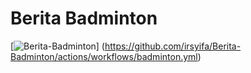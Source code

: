 # Berita Badminton
[![Berita-Badminton](https://github.com/irsyifa/Berita-Badminton/actions/workflows/badminton.yml/badge.svg)]
(https://github.com/irsyifa/Berita-Badminton/actions/workflows/badminton.yml)
